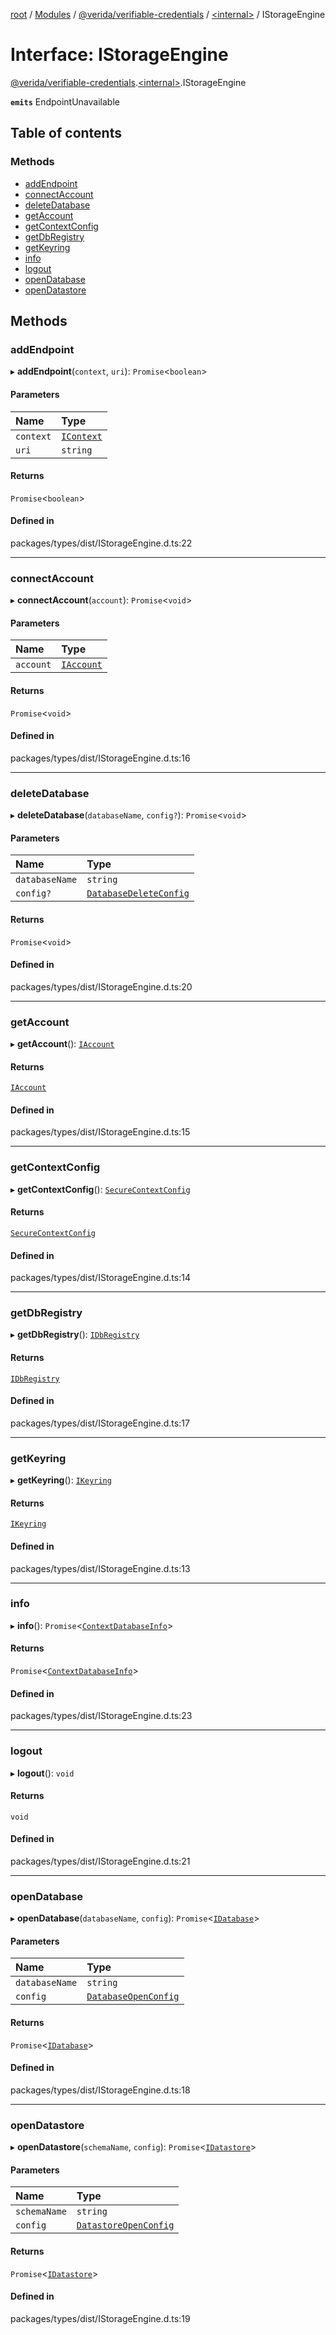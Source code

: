 [root](../README.md) / [Modules](../modules.md) / [@verida/verifiable-credentials](../modules/verida_verifiable_credentials.md) / [<internal\>](../modules/verida_verifiable_credentials._internal_.md) / IStorageEngine

# Interface: IStorageEngine

[@verida/verifiable-credentials](../modules/verida_verifiable_credentials.md).[<internal\>](../modules/verida_verifiable_credentials._internal_.md).IStorageEngine

**`emits`** EndpointUnavailable

## Table of contents

### Methods

- [addEndpoint](verida_verifiable_credentials._internal_.IStorageEngine.md#addendpoint)
- [connectAccount](verida_verifiable_credentials._internal_.IStorageEngine.md#connectaccount)
- [deleteDatabase](verida_verifiable_credentials._internal_.IStorageEngine.md#deletedatabase)
- [getAccount](verida_verifiable_credentials._internal_.IStorageEngine.md#getaccount)
- [getContextConfig](verida_verifiable_credentials._internal_.IStorageEngine.md#getcontextconfig)
- [getDbRegistry](verida_verifiable_credentials._internal_.IStorageEngine.md#getdbregistry)
- [getKeyring](verida_verifiable_credentials._internal_.IStorageEngine.md#getkeyring)
- [info](verida_verifiable_credentials._internal_.IStorageEngine.md#info)
- [logout](verida_verifiable_credentials._internal_.IStorageEngine.md#logout)
- [openDatabase](verida_verifiable_credentials._internal_.IStorageEngine.md#opendatabase)
- [openDatastore](verida_verifiable_credentials._internal_.IStorageEngine.md#opendatastore)

## Methods

### addEndpoint

▸ **addEndpoint**(`context`, `uri`): `Promise`<`boolean`\>

#### Parameters

| Name | Type |
| :------ | :------ |
| `context` | [`IContext`](verida_verifiable_credentials._internal_.IContext.md) |
| `uri` | `string` |

#### Returns

`Promise`<`boolean`\>

#### Defined in

packages/types/dist/IStorageEngine.d.ts:22

___

### connectAccount

▸ **connectAccount**(`account`): `Promise`<`void`\>

#### Parameters

| Name | Type |
| :------ | :------ |
| `account` | [`IAccount`](verida_verifiable_credentials._internal_.IAccount.md) |

#### Returns

`Promise`<`void`\>

#### Defined in

packages/types/dist/IStorageEngine.d.ts:16

___

### deleteDatabase

▸ **deleteDatabase**(`databaseName`, `config?`): `Promise`<`void`\>

#### Parameters

| Name | Type |
| :------ | :------ |
| `databaseName` | `string` |
| `config?` | [`DatabaseDeleteConfig`](verida_verifiable_credentials._internal_.DatabaseDeleteConfig.md) |

#### Returns

`Promise`<`void`\>

#### Defined in

packages/types/dist/IStorageEngine.d.ts:20

___

### getAccount

▸ **getAccount**(): [`IAccount`](verida_verifiable_credentials._internal_.IAccount.md)

#### Returns

[`IAccount`](verida_verifiable_credentials._internal_.IAccount.md)

#### Defined in

packages/types/dist/IStorageEngine.d.ts:15

___

### getContextConfig

▸ **getContextConfig**(): [`SecureContextConfig`](verida_verifiable_credentials._internal_.SecureContextConfig.md)

#### Returns

[`SecureContextConfig`](verida_verifiable_credentials._internal_.SecureContextConfig.md)

#### Defined in

packages/types/dist/IStorageEngine.d.ts:14

___

### getDbRegistry

▸ **getDbRegistry**(): [`IDbRegistry`](verida_verifiable_credentials._internal_.IDbRegistry.md)

#### Returns

[`IDbRegistry`](verida_verifiable_credentials._internal_.IDbRegistry.md)

#### Defined in

packages/types/dist/IStorageEngine.d.ts:17

___

### getKeyring

▸ **getKeyring**(): [`IKeyring`](verida_verifiable_credentials._internal_.IKeyring.md)

#### Returns

[`IKeyring`](verida_verifiable_credentials._internal_.IKeyring.md)

#### Defined in

packages/types/dist/IStorageEngine.d.ts:13

___

### info

▸ **info**(): `Promise`<[`ContextDatabaseInfo`](verida_verifiable_credentials._internal_.ContextDatabaseInfo.md)\>

#### Returns

`Promise`<[`ContextDatabaseInfo`](verida_verifiable_credentials._internal_.ContextDatabaseInfo.md)\>

#### Defined in

packages/types/dist/IStorageEngine.d.ts:23

___

### logout

▸ **logout**(): `void`

#### Returns

`void`

#### Defined in

packages/types/dist/IStorageEngine.d.ts:21

___

### openDatabase

▸ **openDatabase**(`databaseName`, `config`): `Promise`<[`IDatabase`](verida_verifiable_credentials._internal_.IDatabase.md)\>

#### Parameters

| Name | Type |
| :------ | :------ |
| `databaseName` | `string` |
| `config` | [`DatabaseOpenConfig`](verida_verifiable_credentials._internal_.DatabaseOpenConfig.md) |

#### Returns

`Promise`<[`IDatabase`](verida_verifiable_credentials._internal_.IDatabase.md)\>

#### Defined in

packages/types/dist/IStorageEngine.d.ts:18

___

### openDatastore

▸ **openDatastore**(`schemaName`, `config`): `Promise`<[`IDatastore`](verida_verifiable_credentials._internal_.IDatastore.md)\>

#### Parameters

| Name | Type |
| :------ | :------ |
| `schemaName` | `string` |
| `config` | [`DatastoreOpenConfig`](verida_verifiable_credentials._internal_.DatastoreOpenConfig.md) |

#### Returns

`Promise`<[`IDatastore`](verida_verifiable_credentials._internal_.IDatastore.md)\>

#### Defined in

packages/types/dist/IStorageEngine.d.ts:19

